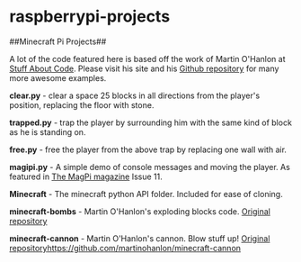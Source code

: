 raspberrypi-projects
====================

##Minecraft Pi Projects##

A lot of the code featured here is based off the work of Martin O'Hanlon at [Stuff About Code](http://www.stuffaboutcode.com/). Please visit his site and his [Github repository](https://github.com/martinohanlon) for many more awesome examples.

**clear.py** - clear a space 25 blocks in all directions from the player's position, replacing the floor with stone.

**trapped.py** - trap the player by surrounding him with the same kind of block as he is standing on.

**free.py** - free the player from the above trap by replacing one wall with air.

**magipi.py** - A simple demo of console messages and moving the player. As featured in [The MagPi magazine](http://www.themagpi.com/issue/issue-11/) Issue 11.

**Minecraft** - The minecraft python API folder. Included for ease of cloning.

**minecraft-bombs** - Martin O'Hanlon's exploding blocks code. [Original repository](https://github.com/martinohanlon/minecraft-bombs)

**minecraft-cannon** - Martin O'Hanlon's cannon. Blow stuff up! [Original repository](https://github.com/martinohanlon/minecraft-cannon)https://github.com/martinohanlon/minecraft-cannon